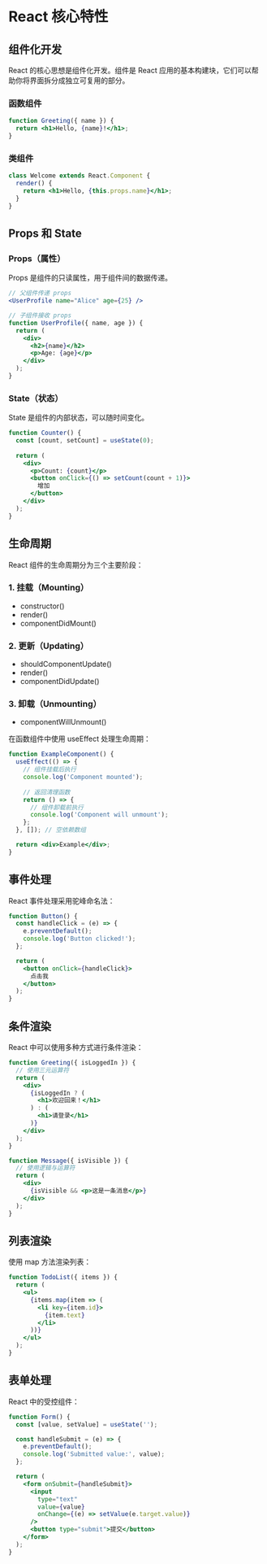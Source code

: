 # React 核心特性

## 组件化开发

React 的核心思想是组件化开发。组件是 React 应用的基本构建块，它们可以帮助你将界面拆分成独立可复用的部分。

### 函数组件
```jsx
function Greeting({ name }) {
  return <h1>Hello, {name}!</h1>;
}
```

### 类组件
```jsx
class Welcome extends React.Component {
  render() {
    return <h1>Hello, {this.props.name}</h1>;
  }
}
```

## Props 和 State

### Props（属性）
Props 是组件的只读属性，用于组件间的数据传递。

```jsx
// 父组件传递 props
<UserProfile name="Alice" age={25} />

// 子组件接收 props
function UserProfile({ name, age }) {
  return (
    <div>
      <h2>{name}</h2>
      <p>Age: {age}</p>
    </div>
  );
}
```

### State（状态）
State 是组件的内部状态，可以随时间变化。

```jsx
function Counter() {
  const [count, setCount] = useState(0);
  
  return (
    <div>
      <p>Count: {count}</p>
      <button onClick={() => setCount(count + 1)}>
        增加
      </button>
    </div>
  );
}
```

## 生命周期

React 组件的生命周期分为三个主要阶段：

### 1. 挂载（Mounting）
- constructor()
- render()
- componentDidMount()

### 2. 更新（Updating）
- shouldComponentUpdate()
- render()
- componentDidUpdate()

### 3. 卸载（Unmounting）
- componentWillUnmount()

在函数组件中使用 useEffect 处理生命周期：

```jsx
function ExampleComponent() {
  useEffect(() => {
    // 组件挂载后执行
    console.log('Component mounted');
    
    // 返回清理函数
    return () => {
      // 组件卸载前执行
      console.log('Component will unmount');
    };
  }, []); // 空依赖数组

  return <div>Example</div>;
}
```

## 事件处理

React 事件处理采用驼峰命名法：

```jsx
function Button() {
  const handleClick = (e) => {
    e.preventDefault();
    console.log('Button clicked!');
  };

  return (
    <button onClick={handleClick}>
      点击我
    </button>
  );
}
```

## 条件渲染

React 中可以使用多种方式进行条件渲染：

```jsx
function Greeting({ isLoggedIn }) {
  // 使用三元运算符
  return (
    <div>
      {isLoggedIn ? (
        <h1>欢迎回来！</h1>
      ) : (
        <h1>请登录</h1>
      )}
    </div>
  );
}

function Message({ isVisible }) {
  // 使用逻辑与运算符
  return (
    <div>
      {isVisible && <p>这是一条消息</p>}
    </div>
  );
}
```

## 列表渲染

使用 map 方法渲染列表：

```jsx
function TodoList({ items }) {
  return (
    <ul>
      {items.map(item => (
        <li key={item.id}>
          {item.text}
        </li>
      ))}
    </ul>
  );
}
```

## 表单处理

React 中的受控组件：

```jsx
function Form() {
  const [value, setValue] = useState('');

  const handleSubmit = (e) => {
    e.preventDefault();
    console.log('Submitted value:', value);
  };

  return (
    <form onSubmit={handleSubmit}>
      <input
        type="text"
        value={value}
        onChange={(e) => setValue(e.target.value)}
      />
      <button type="submit">提交</button>
    </form>
  );
}
```